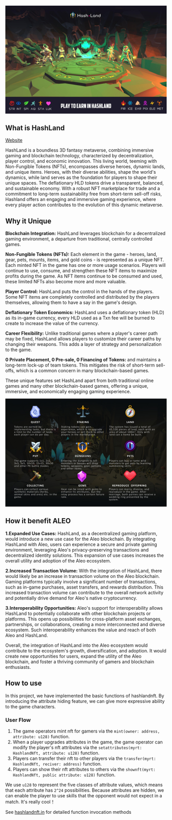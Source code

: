 
![](https://github.com/hashland-app/contracts/blob/main/docs/1.%20Cover.jpeg)

## What is HashLand

[Website](https://hashland.app)

HashLand is a boundless 3D fantasy metaverse, combining immersive gaming and blockchain technology, characterized by decentralization, player control, and economic innovation. This living world, teeming with Non-Fungible Tokens (NFTs), encompasses diverse heroes, dynamic lands, and unique items. Heroes, with their diverse abilities, shape the world's dynamics, while land serves as the foundation for players to shape their unique spaces. The deflationary HLD tokens drive a transparent, balanced, and sustainable economy. With a robust NFT marketplace for trade and a commitment to long-term sustainability free from short-term sell-off risks, Hashland offers an engaging and immersive gaming experience, where every player action contributes to the evolution of this dynamic metaverse.

## Why it Unique

**Blockchain Integration:** HashLand leverages blockchain for a decentralized gaming environment, a departure from traditional, centrally controlled games.

**Non-Fungible Tokens (NFTs):** Each element in the game - heroes, land, gear, pets, mounts, items, and gold coins - is represented as a unique NFT. Each minted NFT in the game has one or more usage scenarios. Players will continue to use, consume, and strengthen these NFT items to maximize profits during the game. As NFT items continue to be consumed and used, these limited NFTs also become more and more valuable.

**Player Control:** HashLand puts the control in the hands of the players. Some NFT items are completely controlled and distributed by the players themselves, allowing them to have a say in the game's design.

**Deflationary Token Economics:** HashLand uses a deflationary token (HLD) as its in-game currency, every HLD used as a Txn fee will be burned to create to increase the value of the currency.

**Career Flexibility:** Unlike traditional games where a player's career path may be fixed, HashLand allows players to customize their career paths by changing their weapons. This adds a layer of strategy and personalization to the game.

**0 Private Placement, 0 Pre-sale, 0 Financing of Tokens:** and maintains a long-term lock-up of team tokens. This mitigates the risk of short-term sell-offs, which is a common concern in many blockchain-based games. 

These unique features set HashLand apart from both traditional online games and many other blockchain-based games, offering a unique, immersive, and economically engaging gaming experience.

![](https://github.com/hashland-app/contracts/blob/main/docs/4.%20NFTs.jpeg)

## How it benefit ALEO

**1.Expanded Use Cases:** HashLand, as a decentralized gaming platform, would introduce a new use case for the Aleo blockchain. By integrating HashLand with Aleo, users can experience a secure and private gaming environment, leveraging Aleo's privacy-preserving transactions and decentralized identity solutions. This expansion of use cases increases the overall utility and adoption of the Aleo ecosystem.

**2.Increased Transaction Volume:** With the integration of HashLand, there would likely be an increase in transaction volume on the Aleo blockchain. Gaming platforms typically involve a significant number of transactions, such as in-game purchases, asset transfers, and rewards distribution. This increased transaction volume can contribute to the overall network activity and potentially drive demand for Aleo's native cryptocurrency.

**3.Interoperability Opportunities:** Aleo's support for interoperability allows HashLand to potentially collaborate with other blockchain projects or platforms. This opens up possibilities for cross-platform asset exchanges, partnerships, or collaborations, creating a more interconnected and diverse ecosystem. Such interoperability enhances the value and reach of both Aleo and HashLand.

Overall, the integration of HashLand into the Aleo ecosystem would contribute to the ecosystem's growth, diversification, and adoption. It would create new opportunities for users, expand the utility of the Aleo blockchain, and foster a thriving community of gamers and blockchain enthusiasts.

## How to use

In this project, we have implemented the basic functions of hashlandnft. By introducing the attribute hiding feature, we can give more expressive ability to the game characters.

### User Flow

1. The game operators mint nft for gamers via the ``mint(owner: address, attribute: u128)``	 function.
2. When a player upgrades attributes in the game, the game operator can modify the player's nft attributes via the `setattributes(myrt: HashlandNft, attribute: u128)` function.
3. Players can transfer their nft to other players via the `transfer(myrt: HashlandNft, reciver: address)` function.
4. Players can show their nft attributes to others via the `shownft(myrt: HashlandNft, public attribute: u128)` function.

We use `u128` to represent the five classes of attribute values, which means that each attribute has `2^24` possibilities. Because attributes are hidden, we can enable the player to use skills that the opponent would not expect in a match. It's really cool！

See [hashlandnft.in](/src/inputs/hashlandnft.in) for detailed function invocation methods
